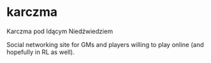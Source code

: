 # karczma
Karczma pod Idącym Niedźwiedziem

Social networking site for GMs and players willing to play online (and hopefully in RL as well).
